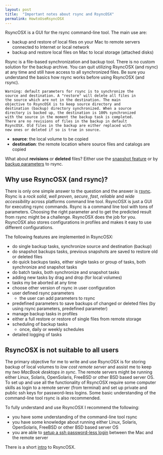 ```yaml
---
layout: post
title:  "Important notes about rsync and RsyncOSX"
permalink: HowtoUseRsyncOSX
---
```

RsyncOSX is a GUI for the rsync command-line tool. The main use are:

- backup and restore of local files on your Mac to remote servers connected to Internet or local network
- backup and restore local files on Mac to local storage (attached disks)

Rsync is a file-based synchronization and backup tool. There is no custom solution for the backup archive. You can quit utilizing RsyncOSX (and rsync) at any time and still have access to all synchronized files. Be sure you understand the basics how rsync works before using RsyncOSX (and rsync).
```
Warning: default parameters for rsync is to synchronize the
source and destination. A "restore" will delete all files in
the source which are not in the destination. The main
objective to RsyncOSX is to keep source directory and
destination (backup) directory synchronized. When a source
directory is backed up, the destination is 100% synchronized
with the source in the moment the backup task is completed.
There are no revisions of files in the backup in default
RsyncOSX. Old files in the backup are either replaced with
new ones or deleted if so is true in source.
```
- **source**: the local volume to be copied
- **destination**: the remote location where source files and catalogs are copied

What about **revisions** or **deleted** files? Either use the [snapshot feature](/Snapshots) or by [backup parameters](/Parameters) to rsync.

## Why use RsyncOSX (and rsync)?

There is only one simple answer to the question and the answer is [rsync](https://en.wikipedia.org/wiki/Rsync). Rsync is a *rock solid*, *well proven*, *secure*, *fast*, *reliable* and *wide accessibility* across platforms command line tool. RsyncOSX is just a GUI for executing rsync commands. Rsync is a command line tool with tons of parameters. Choosing the right parameter and to get the predicted result from rsync might be a challenge. RsyncOSX does the job for you. RsyncOSX also stores configurations in profiles and makes it easy to use different configurations.

The following features are implemented in RsyncOSX:

- do single backup tasks, synchronize source and destination (backup)
- do snapshot backups tasks, previous snapshots are saved to restore old or deleted files
- do quick backups tasks, either single tasks or group of tasks, both synchronize and snapshot tasks
- do batch tasks, both synchronize and snapshot tasks
- adding new tasks by drag and drop (for local volumes)
- tasks my be aborted at any time
- choose other version of rsync in user configuration
- user defined rsync parameters
  - the user can add parameters to rsync
- predefined parameters to save backups of changed or deleted files (by using rsync parameters, predefined parameter)
- manage backup tasks in profiles
- either a full restore or restore of single files from remote storage
- scheduling of backup tasks
  - once, daily or weekly schedules
- detailed logging of tasks

## RsyncOSX is not suitable to all users

The primary objective for me to write and use RsyncOSX is for storing backup of local volumes to *low cost remote server* and assist me to keep my *two MacBook desktops in sync*. The remote servers might be running either Linux, Solaris, OpenSolaris, FreeBSD or other BSD based server OS. To set up and use all the functionality of RsyncOSX require some computer skills as login to a remote server (from terminal) and set up private and public ssh keys for password-less logins. Some basic understanding of the command-line tool rsync is also recommended.

To fully understand and use RsyncOSX I recommend the following:

- you have some understanding of the command-line tool rsync
- you have some knowledge about running either Linux, Solaris, OpenSolaris, FreeBSD or other BSD based server OS
- you are able to [setup a ssh password-less login](/PasswordlessLogin) between the Mac and the remote server

There is a short [intro](/Intro) to RsyncOSX.
